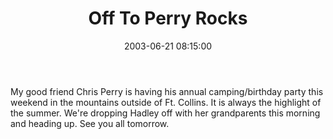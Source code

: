 ﻿---
layout: post
title: "Off To Perry Rocks"
comments: false
date: 2003-06-21 08:15:00
updated: 2004-05-03 20:26:00
categories:
 - Personal
subtext-id: 8643fe21-fdfb-46a8-9443-46b59eb399c8
alias: /blog/Off-To-Perry-Rocks.aspx
---


My good friend Chris Perry is having his annual camping/birthday party this weekend in the mountains outside of Ft. Collins. It is always the highlight of the summer. We're dropping Hadley off with her grandparents this morning and heading up. See you all tomorrow.
